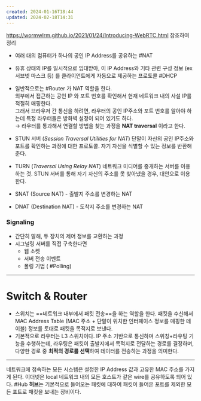 ```yaml
---
created: 2024-01-16T18:44
updated: 2024-02-18T14:31
---
```

https://wormwlrm.github.io/2021/01/24/Introducing-WebRTC.html 참조하여 정리


- 여러 대의 컴퓨터가 하나의 공인 IP Address를 공유하는 #NAT
- 유휴 상태의 IP를 일시적으로 임대받아, 이 IP Address와 기타 관련 구성 정보 (ex 서브넷 마스크 등) 를 클라이언트에게 자동으로 제공하는 프로토콜 #DHCP 
- 일반적으로는 #Router 가 NAT 역할을 한다. <br/> 외부에서 접근하는 공인 IP 와 포트 번호를 확인해서 현재 네트워크 내의 사설 IP를 적절히 매핑한다. <br/> 그래서 브라우저 간 통신을 하려면, 라우터의 공인 IP주소와 포트 번호를 알아야 하는데 특정 라우터들은 방화벽 설정이 되어 있기도 하다. <br/> &rarr; 라우터를 통과해서 연결할 방법을 찾는 과정을 **NAT traversal** 이라고 한다.

- STUN 서버 (*Session Traversal Utilities for NAT*)
	단말이 자신의 공인 IP주소와 포트를 확인하는 과정에 대한 프로토콜. 
	자기 자신을 식별할 수 있는 정보를 반환해 준다.

- TURN (*Traversal Using Relay NAT*)
	네트워크 미디어를 중개하는 서버를 이용하는 것.
	STUN 서버를 통해 자기 자신의 주소를 못 찾아냈을 경우, 대안으로 이용한다.

- SNAT (Source NAT) - 출발지 주소를 변경하는 NAT
- DNAT (Destination NAT) - 도착지 주소를 변경하는 NAT

### Signaling

- 간단히 말해, 두 장치의 제어 정보를 교환하는 과정
- 시그널링 서버를 직접 구축한다면
	- 웹 소켓
	- 서버 전송 이벤트
	- 폴링 기법 ( #Polling)

---
# Switch & Router
- 스위치는 ==네트워크 내부에서 패킷 전송==을 하는 역할을 한다. 패킷을 수신해서 MAC Address Table (MAC 주소 + 단말이 위치한 인터페이스 정보를 매핑한 테이블) 정보를 토대로 패킷을 목적지로 보낸다.
- 기본적으로 라우터는 L3 스위치이다. IP 주소 기반으로 통신하며 스위칭+라우팅 기능을 수행하는데, 라우팅은 패킷이 출발지에서 목적지로 전달하는 경로를 결정하며, 다양한 경로 중 **최적의 경로를 선택**하여 데이터를 전송하는 과정을 의미한다.

---
네트워크에 접속하는 모든 시스템은 설정한 IP Address 값과 고유한 MAC 주소를 가지게 된다. 
이더넷은 local 네트워크 내의 모든 호스트가 같은 wire를 공유하도록 되어 있다.
#Hub
**허브**는 기본적으로 들어오는 패킷에 대하여 패킷이 들어온 포트를 제외한 모든 포트로 패킷을 보내는 장비이다.